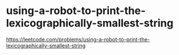 # using-a-robot-to-print-the-lexicographically-smallest-string

https://leetcode.com/problems/using-a-robot-to-print-the-lexicographically-smallest-string
